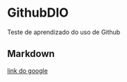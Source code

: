 # GithubDIO
Teste de aprendizado do uso de Github

## Markdown

[link do google](https://www.google.com)
